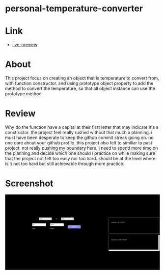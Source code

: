 # personal-temperature-converter

# Link

- [live-preview](https://azanra.github.io/personal-temperature-converter/)

# About

This project focus on creating an object that is temperature to convert from,
with function constructor. and using prototype object property to add the method
to convert the temperature, so that all object instance can use the prototype
method.

# Review

Why do the function have a capital at their first letter that may indicate it's
a constructor. the project feel really rushed without that much a planning. i must
have been desperate to keep the github commit streak going on. no one care about
your github profile. this project also felt to similiar to past project. not really
pushing my boundary here. i need to spend more time on the planning and decide which
one should i practice on while making sure that the project not felt too easy nor too
hard. should be at the level where is it not too hard but still achievable through more
practice.

# Screenshot

![alt-text](./image/ptc-ui.png)
